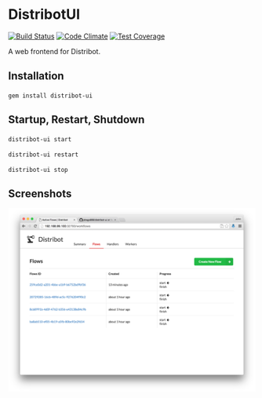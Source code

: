 
# DistribotUI

[![Build Status](https://travis-ci.org/distribot/distribot-ui.svg)](https://travis-ci.org/distribot/distribot-ui)
[![Code Climate](https://codeclimate.com/github/distribot/distribot-ui/badges/gpa.svg)](https://codeclimate.com/github/distribot/distribot-ui)
[![Test Coverage](https://codeclimate.com/github/distribot/distribot-ui/badges/coverage.svg)](https://codeclimate.com/github/distribot/distribot-ui/coverage)

A web frontend for Distribot.

## Installation

`gem install distribot-ui`

## Startup, Restart, Shutdown

`distribot-ui start`

`distribot-ui restart`

`distribot-ui stop`

## Screenshots

[![Screenshot](docs/distribot-ui-screenshot.png)](docs/distribot-ui-screenshot.png)

